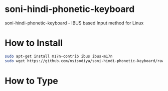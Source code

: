 soni-hindi-phonetic-keyboard
============================

soni-hindi-phonetic-keyboard - IBUS based Input method for Linux


How to Install
============================

```bash
sudo apt-get install m17n-contrib ibus ibus-m17n
sudo wget https://github.com/nsisodiya/soni-hindi-phonetic-keyboard/raw/master/hi-soni-phonetic.mim -O /usr/share/m17n/hi-soni-phonetic.mim
```
How to Type
===========

